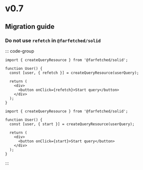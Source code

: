 # v0.7

## Migration guide

### Do not use `refetch` in `@farfetched/solid`

::: code-group

```tsx [before]
import { createQueryResource } from '@farfetched/solid';

function User() {
  const [user, { refetch }] = createQueryResource(userQuery);

  return (
    <div>
      <button onClick={refetch}>Start query</button>
    </div>
  );
}
```

```tsx [after]
import { createQueryResource } from '@farfetched/solid';

function User() {
  const [user, { start }] = createQueryResource(userQuery);

  return (
    <div>
      <button onClick={start}>Start query</button>
    </div>
  );
}
```

:::

<!--@include: ./0-7.changelog.md-->
